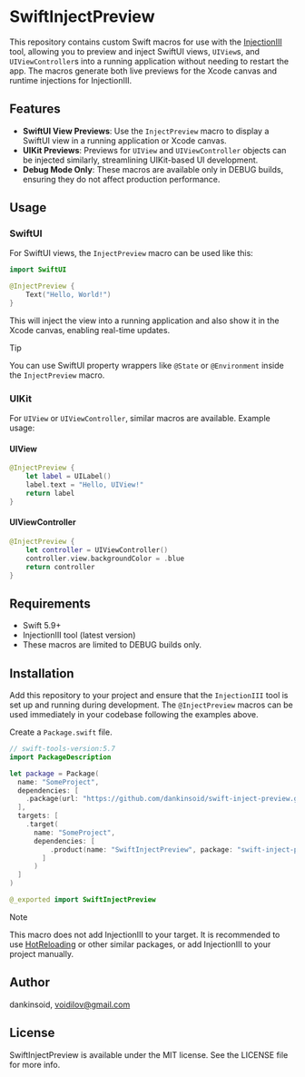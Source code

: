 # SwiftInjectPreview

This repository contains custom Swift macros for use with the [InjectionIII](https://github.com/johnno1962/InjectionIII) tool, allowing you to preview and inject SwiftUI views, `UIView`s, and `UIViewController`s into a running application without needing to restart the app. The macros generate both live previews for the Xcode canvas and runtime injections for InjectionIII.

## Features

- **SwiftUI View Previews**: Use the `InjectPreview` macro to display a SwiftUI view in a running application or Xcode canvas.
- **UIKit Previews**: Previews for `UIView` and `UIViewController` objects can be injected similarly, streamlining UIKit-based UI development.
- **Debug Mode Only**: These macros are available only in DEBUG builds, ensuring they do not affect production performance.

## Usage

### SwiftUI

For SwiftUI views, the `InjectPreview` macro can be used like this:

```swift
import SwiftUI

@InjectPreview {
    Text("Hello, World!")
}
```

This will inject the view into a running application and also show it in the Xcode canvas, enabling real-time updates.

> [!TIP]
> You can use SwiftUI property wrappers like `@State` or `@Environment` inside the `InjectPreview` macro.

### UIKit

For `UIView` or `UIViewController`, similar macros are available. Example usage:

#### UIView

```swift
@InjectPreview {
    let label = UILabel()
    label.text = "Hello, UIView!"
    return label
}
```

#### UIViewController

```swift
@InjectPreview {
    let controller = UIViewController()
    controller.view.backgroundColor = .blue
    return controller
}
```

## Requirements

- Swift 5.9+
- InjectionIII tool (latest version)
- These macros are limited to DEBUG builds only.

## Installation

Add this repository to your project and ensure that the `InjectionIII` tool is set up and running during development. The `@InjectPreview` macros can be used immediately in your codebase following the examples above.

Create a `Package.swift` file.
```swift
// swift-tools-version:5.7
import PackageDescription

let package = Package(
  name: "SomeProject",
  dependencies: [
    .package(url: "https://github.com/dankinsoid/swift-inject-preview.git", from: "1.0.3")
  ],
  targets: [
    .target(
      name: "SomeProject", 
      dependencies: [
          .product(name: "SwiftInjectPreview", package: "swift-inject-preview"),
        ]
      )
  ]
)
```
```swift
@_exported import SwiftInjectPreview
```

> [!NOTE]
> This macro does not add InjectionIII to your target. It is recommended to use [HotReloading](https://github.com/johnno1962/HotReloading) or other similar packages, or add InjectionIII to your project manually.

## Author

dankinsoid, voidilov@gmail.com

## License

SwiftInjectPreview is available under the MIT license. See the LICENSE file for more info.

